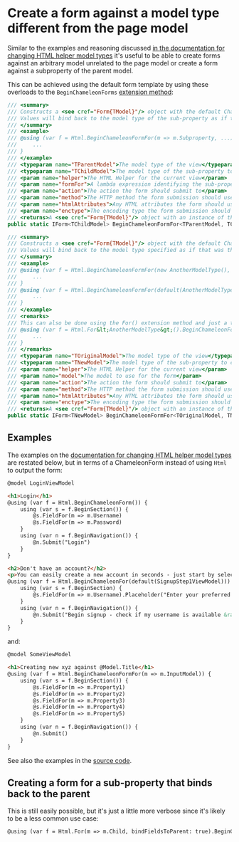 # Create a form against a model type different from the page model

Similar to the examples and reasoning discussed [in the documentation for changing HTML helper model types](html-helper-context.md) it's useful to be able to create forms against an arbitrary model unrelated to the page model or create a form against a subproperty of the parent model.

This can be achieved using the default form template by using these overloads to the `BeginChameleonForms` [extension method](the-form.md):

```csharp
/// <summary>
/// Constructs a <see cref="Form{TModel}"/> object with the default ChameleonForms template renderer using a sub-property of the current model as the model.
/// Values will bind back to the model type of the sub-property as if that was the model all along.
/// </summary>
/// <example>
/// @using (var f = Html.BeginChameleonFormFor(m => m.Subproperty, ...)) {
///     ...
/// }
/// </example>
/// <typeparam name="TParentModel">The model type of the view</typeparam>
/// <typeparam name="TChildModel">The model type of the sub-property to construct the form for</typeparam>
/// <param name="helper">The HTML Helper for the current view</param>
/// <param name="formFor">A lambda expression identifying the sub-property to construct the form for</param>
/// <param name="action">The action the form should submit to</param>
/// <param name="method">The HTTP method the form submission should use</param>
/// <param name="htmlAttributes">Any HTML attributes the form should use</param>
/// <param name="enctype">The encoding type the form submission should use</param>
/// <returns>A <see cref="Form{TModel}"/> object with an instance of the default form template renderer.</returns>
public static IForm<TChildModel> BeginChameleonFormFor<TParentModel, TChildModel>(this HtmlHelper<TParentModel> helper, Expression<Func<TParentModel, TChildModel>> formFor, string action = "", FormMethod method = FormMethod.Post, HtmlAttributes htmlAttributes = null, EncType? enctype = null)

/// <summary>
/// Constructs a <see cref="Form{TModel}"/> object with the default ChameleonForms template renderer using the given model type and instance.
/// Values will bind back to the model type specified as if that was the model all along.
/// </summary>
/// <example>
/// @using (var f = Html.BeginChameleonFormFor(new AnotherModelType(), ...)) {
///     ...
/// }
/// @using (var f = Html.BeginChameleonFormFor(default(AnotherModelType), ...)) {
///     ...
/// }
/// </example>
/// <remarks>
/// This can also be done using the For() extension method and just a type:
/// @using (var f = Html.For&lt;AnotherModelType&gt;().BeginChameleonForm(...)) {
///     ...
/// }
/// </remarks>
/// <typeparam name="TOriginalModel">The model type of the view</typeparam>
/// <typeparam name="TNewModel">The model type of the sub-property to construct the form for</typeparam>
/// <param name="helper">The HTML Helper for the current view</param>
/// <param name="model">The model to use for the form</param>
/// <param name="action">The action the form should submit to</param>
/// <param name="method">The HTTP method the form submission should use</param>
/// <param name="htmlAttributes">Any HTML attributes the form should use</param>
/// <param name="enctype">The encoding type the form submission should use</param>
/// <returns>A <see cref="Form{TModel}"/> object with an instance of the default form template renderer.</returns>
public static IForm<TNewModel> BeginChameleonFormFor<TOriginalModel, TNewModel>(this HtmlHelper<TOriginalModel> helper, TNewModel model, string action = "", FormMethod method = FormMethod.Post, HtmlAttributes htmlAttributes = null, EncType? enctype = null)
```

## Examples

The examples on the [documentation for changing HTML helper model types](html-helper-context.md) are restated below, but in terms of a ChameleonForm instead of using `Html` to output the form:

```html
@model LoginViewModel

<h1>Login</h1>
@using (var f = Html.BeginChameleonForm()) {
    using (var s = f.BeginSection()) {
        @s.FieldFor(m => m.Username)
        @s.FieldFor(m => m.Password)
    }
    using (var n = f.BeginNavigation()) {
        @n.Submit("Login")
    }
}

<h2>Don't have an account?</h2>
<p>You can easily create a new account in seconds - just start by selecting a username below.</p>
@using (var f = Html.BeginChameleonFor(default(SignupStep1ViewModel))) {
    using (var s = f.BeginSection) {
        @s.FieldFor(m => m.Username).Placeholder("Enter your preferred username")
    }
    using (var n = f.BeginNavigation()) {
        @n.Submit("Begin signup - check if my username is available &raquo;".ToHtml())
    }
}
```

and:

```html
@model SomeViewModel

<h1>Creating new xyz against @Model.Title</h1>
@using (var f = Html.BeginChameleonFormFor(m => m.InputModel)) {
    using (var s = f.BeginSection()) {
        @s.FieldFor(m => m.Property1)
        @s.FieldFor(m => m.Property2)
        @s.FieldFor(m => m.Property3)
        @s.FieldFor(m => m.Property4)
        @s.FieldFor(m => m.Property5)
    }
    using (var n = f.BeginNavigation()) {
        @n.Submit()
    }
}
```

See also the examples in the [source code](https://github.com/MRCollective/ChameleonForms/blob/master/ChameleonForms.Example/Views/ExampleForms/ChangingContext.cshtml).

## Creating a form for a sub-property that binds back to the parent

This is still easily possible, but it's just a little more verbose since it's likely to be a less common use case:

```html
@using (var f = Html.For(m => m.Child, bindFieldsToParent: true).BeginChameleonForm(...)) { ... }
```
